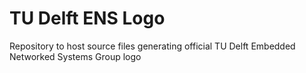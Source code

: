# TU Delft ENS Logo

Repository to host source files generating official TU Delft Embedded Networked Systems Group logo
